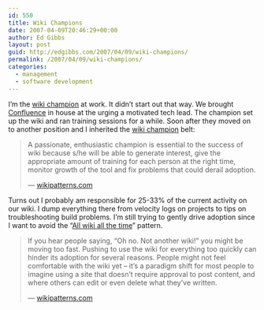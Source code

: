 ```yaml
---
id: 550
title: Wiki Champions
date: 2007-04-09T20:46:29+00:00
author: Ed Gibbs
layout: post
guid: http://edgibbs.com/2007/04/09/wiki-champions/
permalink: /2007/04/09/wiki-champions/
categories:
  - management
  - software development
---
```

I&#8217;m the [wiki champion](http://www.wikipatterns.com/display/wikipatterns/Champion) at work. It didn&#8217;t start out that way. We brought [Confluence](http://www.atlassian.com/software/confluence/) in house at the urging a motivated tech lead. The champion set up the wiki and ran training sessions for a while. Soon after they moved on to another position and I inherited the [wiki champion](http://www.wikipatterns.com/display/wikipatterns/Champion) belt:

> A passionate, enthusiastic champion is essential to the success of wiki because s/he will be able to generate interest, give the appropriate amount of training for each person at the right time, monitor growth of the tool and fix problems that could derail adoption.
> 
> &#8212; [wikipatterns.com](http://www.wikipatterns.com/display/wikipatterns/Wikipatterns) 

Turns out I probably am responsible for 25-33% of the current activity on our wiki. I dump everything there from velocity logs on projects to tips on troubleshooting build problems. I&#8217;m still trying to gently drive adoption since I want to avoid the &#8220;[All wiki all the time](http://www.wikipatterns.com/display/wikipatterns/All+wiki+all+the+time)&#8221; pattern.

> If you hear people saying, &#8220;Oh no. Not another wiki!&#8221; you might be moving too fast. Pushing to use the wiki for everything too quickly can hinder its adoption for several reasons. People might not feel comfortable with the wiki yet &#8211; it&#8217;s a paradigm shift for most people to imagine using a site that doesn&#8217;t require approval to post content, and where others can edit or even delete what they&#8217;ve written.
> 
> &#8212; [wikipatterns.com](http://www.wikipatterns.com/display/wikipatterns/Wikipatterns)